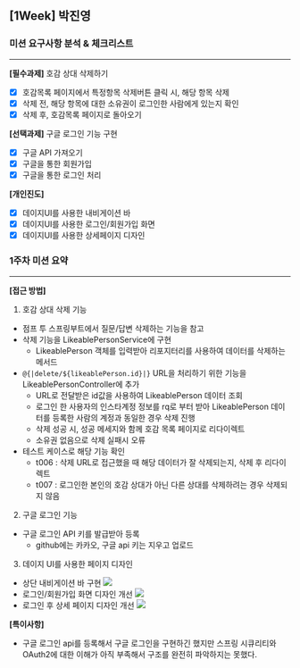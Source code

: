 ## [1Week] 박진영

### 미션 요구사항 분석 & 체크리스트

---  

**[필수과제]** 호감 상대 삭제하기

- [x] 호감목록 페이지에서 특정항목 삭제버튼 클릭 시, 해당 항목 삭제
- [x] 삭제 전, 해당 항목에 대한 소유권이 로그인한 사람에게 있는지 확인
- [x] 삭제 후, 호감목록 페이지로 돌아오기

**[선택과제]** 구글 로그인 기능 구현

- [x] 구글 API 가져오기
- [x] 구글을 통한 회원가입
- [x] 구글을 통한 로그인 처리

**[개인진도]**

- [x] 데이지UI를 사용한 내비게이션 바
- [x] 데이지UI를 사용한 로그인/회원가입 화면
- [x] 데이지UI를 사용한 상세페이지 디자인

### 1주차 미션 요약

---  

**[접근 방법]**

1. 호감 상대 삭제 기능

- 점프 투 스프링부트에서 질문/답변 삭제하는 기능을 참고
- 삭제 기능을 LikeablePersonService에 구현
    - LikeablePerson 객체를 입력받아 리포지터리를 사용하여 데이터를 삭제하는 메서드
- `@{|delete/${likeablePerson.id}|}` URL을 처리하기 위한 기능을 LikeablePersonController에 추가
    - URL로 전달받은 id값을 사용하여 LikeablePerson 데이터 조회
    - 로그인 한 사용자의 인스타계정 정보를 rq로 부터 받아 LikeablePerson 데이터를 등록한 사람의 계정과 동일한 경우 삭제 진행
    - 삭제 성공 시, 성공 메세지와 함께 호감 목록 페이지로 리다이렉트
    - 소유권 없음으로 삭제 실패시 오류
- 테스트 케이스로 해당 기능 확인
    - t006 : 삭제 URL로 접근했을 때 해당 데이터가 잘 삭제되는지, 삭제 후 리다이렉트
    - t007 : 로그인한 본인의 호감 상대가 아닌 다른 상대를 삭제하려는 경우 삭제되지 않음

2. 구글 로그인 기능

- 구글 로그인 API 키를 발급받아 등록
    - github에는 카카오, 구글 api 키는 지우고 업로드

3. 데이지 UI를 사용한 페이지 디자인

- 상단 내비게이션 바 구현
  <img src="C:\Users\jinyeong\Pictures\Screenshots\스크린샷 2023-04-05 145648.png"/>
- 로그인/회원가입 화면 디자인 개선
  <img src="C:\Users\jinyeong\Pictures\Screenshots\스크린샷 2023-04-05 145345.png"/>
- 로그인 후 상세 페이지 디자인 개선
  <img src="C:\Users\jinyeong\Pictures\Screenshots\스크린샷 2023-04-05 145444.png"/>

**[특이사항]**

- 구글 로그인 api를 등록해서 구글 로그인을 구현하긴 했지만 스프링 시큐리티와 OAuth2에 대한 이해가 아직 부족해서 구조를 완전히 파악하지는 못했다.